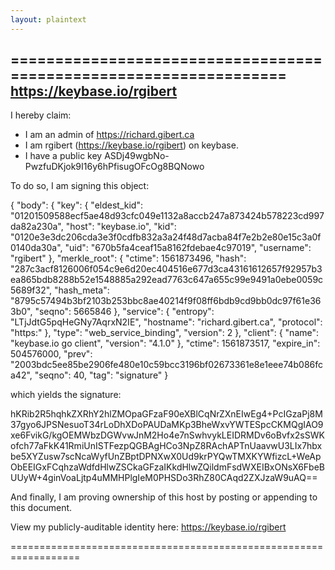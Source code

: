 ```yaml
---
layout: plaintext
---
```

==================================================================
https://keybase.io/rgibert
--------------------------------------------------------------------

I hereby claim:

  * I am an admin of https://richard.gibert.ca
  * I am rgibert (https://keybase.io/rgibert) on keybase.
  * I have a public key ASDj49wgbNo-PwzfuDKjok9I16y6hPfisugOFcOg8BQNowo

To do so, I am signing this object:

{
  "body": {
    "key": {
      "eldest_kid": "01201509588ecf5ae48d93cfc049e1132a8accb247a873424b578223cd997da82a230a",
      "host": "keybase.io",
      "kid": "0120e3e3dc206cda3e3f0cdfb832a3a24f48d7acba84f7e2b2e80e15c3a0f0140da30a",
      "uid": "670b5fa4ceaf15a8162fdebae4c97019",
      "username": "rgibert"
    },
    "merkle_root": {
      "ctime": 1561873496,
      "hash": "287c3acf8126006f054c9e6d20ec404516e677d3ca43161612657f92957b3ea865bdb8288b52e1548885a292ead7763c647a655c99e9491a0ebe0059c5689f32",
      "hash_meta": "8795c57494b3bf2103b253bbc8ae40214f9f08ff6bdb9cd9bb0dc97f61e363b0",
      "seqno": 5665846
    },
    "service": {
      "entropy": "LTjJdtG5pqHeGNy7AqrxN2IE",
      "hostname": "richard.gibert.ca",
      "protocol": "https:"
    },
    "type": "web_service_binding",
    "version": 2
  },
  "client": {
    "name": "keybase.io go client",
    "version": "4.1.0"
  },
  "ctime": 1561873517,
  "expire_in": 504576000,
  "prev": "2003bdc5ee85be2906fe480e10c59bcc3196bf02673361e8e1eee74b086fca42",
  "seqno": 40,
  "tag": "signature"
}

which yields the signature:

hKRib2R5hqhkZXRhY2hlZMOpaGFzaF90eXBlCqNrZXnEIwEg4+PcIGzaPj8M37gyo6JPSNesuoT34rLoDhXDoPAUDaMKp3BheWxvYWTESpcCKMQgIAO9xe6FvikG/kgOEMWbzDGWvwJnM2Ho4e7nSwhvykLEIDRMDv6oBvfx2sSWKofch77aFkK41RmiUnISTFezpQGBAgHCo3NpZ8RAchAPTnUaavwU3LIx7hbxbe5XYZusw7scNcaWyfUnZBptDPNXwX0Ud9krPYQwTMXKYWfizcL+WeApObEEIGxFCqhzaWdfdHlwZSCkaGFzaIKkdHlwZQildmFsdWXEIBxONsX6FbeBUUyW+4ginVoaLjtp4uMMHPlgIeM0PHSDo3RhZ80CAqd2ZXJzaW9uAQ==

And finally, I am proving ownership of this host by posting or
appending to this document.

View my publicly-auditable identity here: https://keybase.io/rgibert

==================================================================
